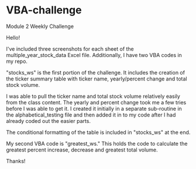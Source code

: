 # VBA-challenge
Module 2 Weekly Challenge  
  
Hello!
  
I've included three screenshots for each sheet of the multiple_year_stock_data Excel file. Additionally, I have two VBA codes in my repo.   
  
"stocks_ws" is the first portion of the challenge. It includes the creation of the ticker summary table with ticker name, yearly/percent change and total stock volume.  
  
I was able to pull the ticker name and total stock volume relatively easily from the class content. The yearly and percent change took me a few tries before I was able to get it. I created it initially in a separate sub-routine in the alphabetical_testing file and then added it in to my code after I had already coded out the easier parts.   
  
The conditional formatting of the table is included in "stocks_ws" at the end.  
  
My second VBA code is "greatest_ws." This holds the code to calculate the greatest percent increase, decrease and greatest total volume.  
  
Thanks!  

